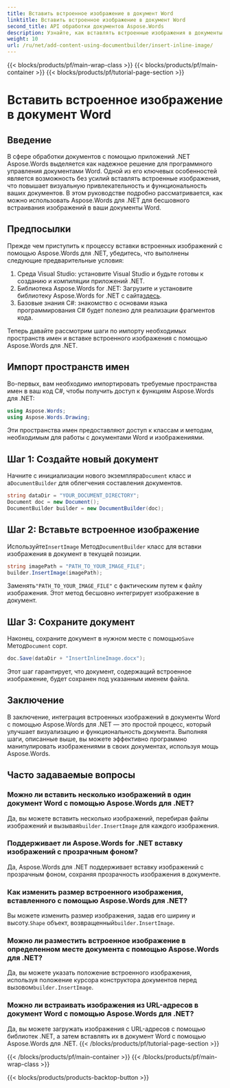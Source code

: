 ```yaml
---
title: Вставить встроенное изображение в документ Word
linktitle: Вставить встроенное изображение в документ Word
second_title: API обработки документов Aspose.Words
description: Узнайте, как вставлять встроенные изображения в документы Word с помощью Aspose.Words для .NET. Пошаговое руководство с примерами кода и часто задаваемыми вопросами.
weight: 10
url: /ru/net/add-content-using-documentbuilder/insert-inline-image/
---
```


{{< blocks/products/pf/main-wrap-class >}}
{{< blocks/products/pf/main-container >}}
{{< blocks/products/pf/tutorial-page-section >}}

# Вставить встроенное изображение в документ Word

## Введение

В сфере обработки документов с помощью приложений .NET Aspose.Words выделяется как надежное решение для программного управления документами Word. Одной из его ключевых особенностей является возможность без усилий вставлять встроенные изображения, что повышает визуальную привлекательность и функциональность ваших документов. В этом руководстве подробно рассматривается, как можно использовать Aspose.Words для .NET для бесшовного встраивания изображений в ваши документы Word.

## Предпосылки

Прежде чем приступить к процессу вставки встроенных изображений с помощью Aspose.Words для .NET, убедитесь, что выполнены следующие предварительные условия:

1. Среда Visual Studio: установите Visual Studio и будьте готовы к созданию и компиляции приложений .NET.
2.  Библиотека Aspose.Words for .NET: Загрузите и установите библиотеку Aspose.Words for .NET с сайта[здесь](https://releases.aspose.com/words/net/).
3. Базовые знания C#: знакомство с основами языка программирования C# будет полезно для реализации фрагментов кода.

Теперь давайте рассмотрим шаги по импорту необходимых пространств имен и вставке встроенного изображения с помощью Aspose.Words для .NET.

## Импорт пространств имен

Во-первых, вам необходимо импортировать требуемые пространства имен в ваш код C#, чтобы получить доступ к функциям Aspose.Words для .NET:

```csharp
using Aspose.Words;
using Aspose.Words.Drawing;
```

Эти пространства имен предоставляют доступ к классам и методам, необходимым для работы с документами Word и изображениями.

## Шаг 1: Создайте новый документ

 Начните с инициализации нового экземпляра`Document` класс и а`DocumentBuilder` для облегчения составления документов.

```csharp
string dataDir = "YOUR_DOCUMENT_DIRECTORY";
Document doc = new Document();
DocumentBuilder builder = new DocumentBuilder(doc);
```

## Шаг 2: Вставьте встроенное изображение

 Используйте`InsertImage` Метод`DocumentBuilder` класс для вставки изображения в документ в текущей позиции.

```csharp
string imagePath = "PATH_TO_YOUR_IMAGE_FILE";
builder.InsertImage(imagePath);
```

 Заменять`"PATH_TO_YOUR_IMAGE_FILE"` с фактическим путем к файлу изображения. Этот метод бесшовно интегрирует изображение в документ.

## Шаг 3: Сохраните документ

 Наконец, сохраните документ в нужном месте с помощью`Save` Метод`Document` сорт.

```csharp
doc.Save(dataDir + "InsertInlineImage.docx");
```

Этот шаг гарантирует, что документ, содержащий встроенное изображение, будет сохранен под указанным именем файла.

## Заключение

В заключение, интеграция встроенных изображений в документы Word с помощью Aspose.Words для .NET — это простой процесс, который улучшает визуализацию и функциональность документа. Выполняя шаги, описанные выше, вы можете эффективно программно манипулировать изображениями в своих документах, используя мощь Aspose.Words.

## Часто задаваемые вопросы

### Можно ли вставить несколько изображений в один документ Word с помощью Aspose.Words для .NET?
 Да, вы можете вставить несколько изображений, перебирая файлы изображений и вызывая`builder.InsertImage` для каждого изображения.

### Поддерживает ли Aspose.Words for .NET вставку изображений с прозрачным фоном?
Да, Aspose.Words для .NET поддерживает вставку изображений с прозрачным фоном, сохраняя прозрачность изображения в документе.

### Как изменить размер встроенного изображения, вставленного с помощью Aspose.Words для .NET?
 Вы можете изменить размер изображения, задав его ширину и высоту.`Shape` объект, возвращенный`builder.InsertImage`.

### Можно ли разместить встроенное изображение в определенном месте документа с помощью Aspose.Words для .NET?
 Да, вы можете указать положение встроенного изображения, используя положение курсора конструктора документов перед вызовом`builder.InsertImage`.

### Можно ли встраивать изображения из URL-адресов в документ Word с помощью Aspose.Words для .NET?
Да, вы можете загружать изображения с URL-адресов с помощью библиотек .NET, а затем вставлять их в документ Word с помощью Aspose.Words для .NET.
{{< /blocks/products/pf/tutorial-page-section >}}

{{< /blocks/products/pf/main-container >}}
{{< /blocks/products/pf/main-wrap-class >}}

{{< blocks/products/products-backtop-button >}}
